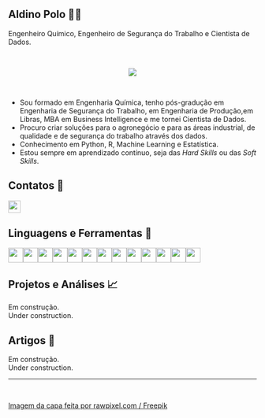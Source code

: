 ## **Aldino Polo** :man_technologist:
Engenheiro Químico, Engenheiro de Segurança do Trabalho e Cientista de Dados.

<br />

<p align="center">
  <img src="https://i.imgur.com/Oyf6KA4.png" />
</p>

<br />

- Sou formado em Engenharia Química, tenho pós-gradução em Engenharia de Segurança do Trabalho, em Engenharia de Produção,em Libras, MBA em Business Intelligence e me tornei Cientista de Dados.
- Procuro criar soluções para o agronegócio e para as áreas industrial, de qualidade e de segurança do trabalho através dos dados.
- Conhecimento em Python, R, Machine Learning e Estatística.
- Estou sempre em aprendizado contínuo, seja das *Hard Skills* ou das *Soft Skills*.

## **Contatos** :postbox:

[<img aligh="left" width="25px" src="https://i.imgur.com/CcFXI8Y.png" />](https://www.linkedin.com/in/aldinopolo/)

## **Linguagens e Ferramentas** :toolbox:

<img aligh="left" width="30px" src="https://i.imgur.com/vdEQBDx.png" /><img aligh="left" width="30px" src="https://i.imgur.com/9q6Ujwd.png" /><img aligh="left" width="30px" src="https://i.imgur.com/EXvTXqH.png" /><img aligh="left" width="30px" src="https://i.imgur.com/x7vx3at.png" /><img aligh="left" width="30px" src="https://i.imgur.com/hj6pW1u.png" /><img aligh="left" width="30px" src="https://i.imgur.com/v5XlvrJ.png" /><img aligh="left" width="30px" src="https://i.imgur.com/r3OmVZC.png" /><img aligh="left" width="30px" src="https://i.imgur.com/ly21wSe.png" /><img aligh="left" width="30px" src="https://i.imgur.com/oBNjhoI.png" /><img aligh="left" width="30px" src="https://i.imgur.com/6fydcLs.png" /><img aligh="left" width="30px" src="https://i.imgur.com/IuWIYHP.png" /><img aligh="left" width="30px" src="https://i.imgur.com/ai2pjk1.png" /><img aligh="left" width="30px" src="https://i.imgur.com/yebSnk6.png" />

## **Projetos e Análises** :chart_with_upwards_trend:

Em construção.<br />
Under construction.
<br />

## **Artigos** :page_with_curl:

Em construção.<br />
Under construction.
<br />

---
<br />

<a href="http://www.freepik.com">Imagem da capa feita por rawpixel.com / Freepik</a>
